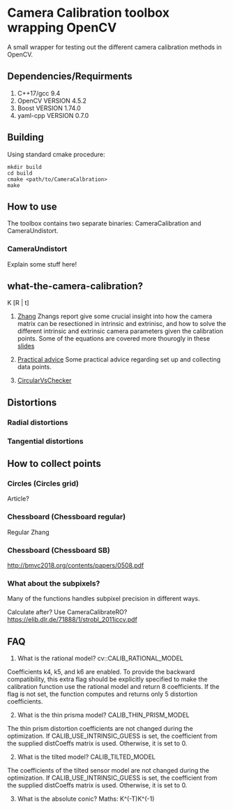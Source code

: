 # Camera Calibration toolbox wrapping OpenCV
A small wrapper for testing out the different camera calibration methods in OpenCV.

## Dependencies/Requirments

1. C++17/gcc 9.4
2. OpenCV VERSION 4.5.2
3. Boost VERSION 1.74.0
4. yaml-cpp VERSION 0.7.0

## Building

Using standard cmake procedure:

```
mkdir build
cd build
cmake <path/to/CameraCalbration>
make
```

## How to use

The toolbox contains two separate binaries:
CameraCalibration and CameraUndistort.


### CameraUndistort
Explain some stuff here!

## what-the-camera-calibration?


K [R | t]

1. [Zhang](https://www.cvl.isy.liu.se/education/undergraduate/tsbb09/lasmaterial/zhang-report.pdf)
	Zhangs report give some crucial insight into how the camera matrix can 
	be resectioned in intrinsic and extrinisc, and how to solve the different intrinsic and extrinsic camera parameters 
	given the calibration points. Some of the equations are covered more thourogly in these 
	[slides](https://www.cvl.isy.liu.se/education/undergraduate/tsbb09/forelasningsslides/CameraCalibration2.pdf)

2. [Practical advice](https://calib.io/blogs/knowledge-base/calibration-best-practices)
	Some practical advice regarding set up and collecting data points.

3. [CircularVsChecker](https://www.researchgate.net/post/Which-pattern-circle-pattern-or-checkerboard-pattern-should-be-used-for-automotive-camera-calibration-fisheye-wide-webcam)



## Distortions

### Radial distortions

### Tangential distortions

## How to collect points

### Circles (Circles grid)

Article?

### Chessboard (Chessboard regular)
Regular Zhang

### Chessboard (Chessboard SB)
http://bmvc2018.org/contents/papers/0508.pdf

### What about the subpixels?

Many of the functions handles subpixel precision in different ways.

Calculate after?
Use CameraCalibrateRO?
https://elib.dlr.de/71888/1/strobl_2011iccv.pdf


## FAQ


1. What is the rational model? cv::CALIB\_RATIONAL\_MODEL

Coefficients k4, k5, and k6 are enabled. To provide the backward compatibility, this extra flag should be explicitly specified to make the calibration function use the rational model and return 8 coefficients. If the flag is not set, the function computes and returns only 5 distortion coefficients.

2. What is the thin prisma model? CALIB\_THIN\_PRISM\_MODEL

The thin prism distortion coefficients are not changed during the optimization. If CALIB_USE_INTRINSIC_GUESS is set, the coefficient from the supplied distCoeffs matrix is used. Otherwise, it is set to 0.

2. What is the tilted model? CALIB\_TILTED\_MODEL

The coefficients of the tilted sensor model are not changed during the optimization. If CALIB_USE_INTRINSIC_GUESS is set, the coefficient from the supplied distCoeffs matrix is used. Otherwise, it is set to 0.

3. What is the absolute conic?
Maths: K^(-T)K^(-1)
